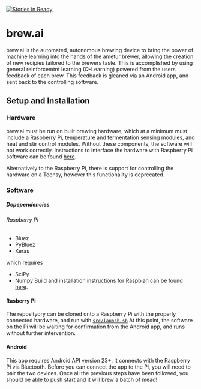 [![Stories in Ready](https://badge.waffle.io/bitschift/OpenBrew.png?label=ready&title=Ready)](https://waffle.io/bitschift/OpenBrew)
# brew.ai
brew.ai is the automated, autonomous brewing device to bring the power of machine learning into the hands of the ametur brewer, allowing the creation of new recipies tailored to the brewers taste.
This is accomplished by using general reinforcemtnt learning (Q-Learning) powered from the users feedback of each brew.
This feedback is gleaned via an Android app, and sent back to the controlling software.

## Setup and Installation
### Hardware
brew.ai must be run on built brewing hardware, which at a minimum must include a Raspberry Pi, temperature and fermentation sensing modules, and heat and stir control modules. Without these components, the software will not work correctly. Instructions to interface the hardware with Raspberry Pi software can be found [here](https://github.com/bitschift/brew.ai/tree/master/src/hwctrl).

Alternatively to the Raspberry Pi, there is support for controlling the hardware on a Teensy, however this functionality is deprecated.

### Software
##### Depependencies
###### Raspberry Pi
- Bluez
- PyBluez
- Keras

which requires

- SciPy
- Numpy
Build and installation instructions for Raspbian can be found [here](https://github.com/bitschift/brew.ai/tree/master/src/ai#keras-with-theano-on-raspberry-pi-b).

#### Rasberry Pi
The reposityory can be cloned onto a Raspberry Pi with the properly connected hardware, and run with [`src/launch.sh`](https://github.com/bitschift/brew.ai/blob/master/src/brew.py)
At this point, the software on the Pi will be waiting for confirmation from the Android app, and runs without further intervention.

#### Android

This app requires Android API version 23+. It connects with the Raspberry Pi via Bluetooth.
Before you can connect the app to the Pi, you will need to pair the two devices.
Once all the previous steps have been followed, you should be able to push start and it will brew a batch of mead!
